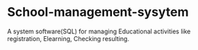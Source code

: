 # School-management-sysytem
A system software(SQL)  for managing Educational activities like registration, Elearning, Checking resulting.
